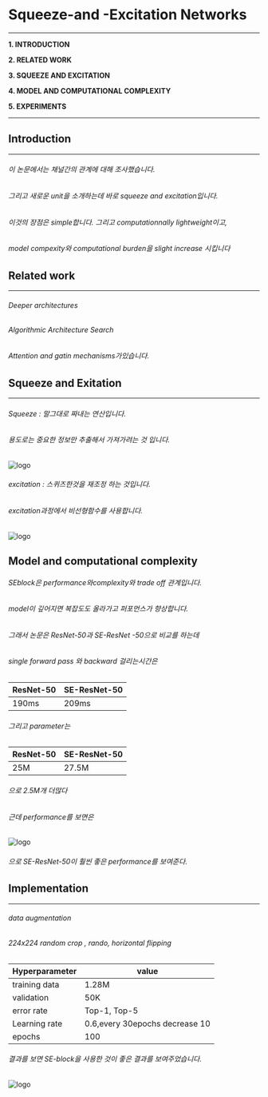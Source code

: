 # **Squeeze-and -Excitation Networks**

___

**1. INTRODUCTION**

**2. RELATED WORK**

**3. SQUEEZE AND EXCITATION**

**4. MODEL AND COMPUTATIONAL COMPLEXITY**

**5. EXPERIMENTS**

___


## **Introduction**
___

###### 이 논문에서는 채널간의 관계에 대해 조사했습니다.
###### 그리고 새로운 unit을 소개하는데 바로 squeeze and excitation입니다.
###### 이것의 장점은  simple합니다. 그리고 computationnally lightweight이고,
###### model compexity와 computational burden을 slight increase 시킵니다



## **Related work**
___

###### Deeper architectures
###### Algorithmic Architecture Search
###### Attention and gatin mechanisms가있습니다.



## **Squeeze and Exitation**
___

###### Squeeze : 말그대로 짜내는 연산입니다.  
###### 용도로는 중요한 정보만 추출해서 가져가려는 것 입니다.
![logo](https://user-images.githubusercontent.com/68374734/109495376-89e2e000-7ad2-11eb-99b9-93c09fa2eb9e.PNG)
###### excitation : 스퀴즈한것을 재조정 하는 것입니다.
###### excitation과정에서 비선형함수를 사용합니다.
![logo](https://user-images.githubusercontent.com/68374734/109495823-24dbba00-7ad3-11eb-9189-25fa2d12c46a.PNG)




## **Model and computational complexity**

###### SEblock은 performance와complexity와 trade off 관계입니다.
###### model이 깊어지면 복잡도도 올라가고 퍼포먼스가 향상합니다.
###### 그래서 논문은 ResNet-50과 SE-ResNet -50으로 비교를 하는데
###### single forward pass 와 backward 걸리는시간은
|ResNet-50|SE-ResNet-50|
|------|---|
|190ms|209ms|
###### 그리고 parameter는
|ResNet-50|SE-ResNet-50|
|------|---|
|25M|27.5M|
###### 으로 2.5M개 더많다
###### 근데 performance를 보면은

![logo](https://user-images.githubusercontent.com/68374734/109495372-88b1b300-7ad2-11eb-8972-14d31fecbd89.PNG)

###### 으로 SE-ResNet-50이 훨씬 좋은 performance를 보여준다.



## **Implementation**
---

###### data augmentation
###### 224x224 random crop , rando, horizontal flipping

|Hyperparameter|value|
|------|---|
|training data|1.28M|
|validation|50K|
|error rate|Top-1, Top-5|
|Learning rate|0.6,every 30epochs decrease 10|
|epochs|100|

###### 결과를 보면 SE-block을 사용한 것이 좋은 결과를 보여주었습니다.

![logo](https://user-images.githubusercontent.com/68374734/109495375-894a4980-7ad2-11eb-9a49-bdff374443f8.PNG)
